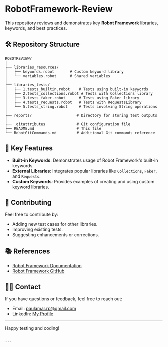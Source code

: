# RobotFramework-Review

This repository reviews and demonstrates key **Robot Framework** libraries, keywords, and best practices. 


## 🛠️ Repository Structure

```
ROBOTREVIEW/
│
├── libraries_resources/
│   ├── keywords.robot       # Custom keyword library
│   └── variables.robot      # Shared variables
│
├── libraries_tests/
│   ├── 1.tests_builtin.robot    # Tests using built-in keywords
│   ├── 2.tests_collections.robot # Tests with Collections library
│   ├── 3.tests_faker.robot      # Tests using Faker library
│   ├── 4.tests_requests.robot   # Tests with RequestsLibrary
│   └── 5.tests_string.robot     # Tests involving String operations
│
├── reports/                    # Directory for storing test outputs
│
├── .gitattributes              # Git configuration file
├── README.md                   # This file
└── RobotGitCommands.md         # Additional Git commands reference
```


## 🌟 Key Features

- **Built-in Keywords**: Demonstrates usage of Robot Framework's built-in keywords.
- **External Libraries**: Integrates popular libraries like `Collections`, `Faker`, and `Requests`.
- **Custom Keywords**: Provides examples of creating and using custom keyword libraries.


## 🤝 Contributing

Feel free to contribute by:
- Adding new test cases for other libraries.
- Improving existing tests.
- Suggesting enhancements or corrections.


## 📚 References

- [Robot Framework Documentation](https://robotframework.org/robotframework/)
- [Robot Framework GitHub](https://github.com/robotframework/robotframework)


## 👨‍💻 Contact

If you have questions or feedback, feel free to reach out:
- Email: paulamar.rp@gmail.com
- LinkedIn: [My Profile](https://www.linkedin.com/in/paulamarcondes/)

---

Happy testing and coding!
```

---